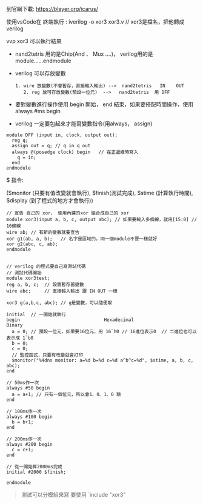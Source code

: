 到官網下載: https://bleyer.org/icarus/



使用vsCode在 終端執行 :  iverilog -o xor3 xor3.v  // xor3是檔名，把他轉成verilog

vvp xor3 可以執行結果



* nand2tetris 用的是Chip(And 、 Mux ....)， verilog用的是module......endmodule

* verilog 可以存放變數    

      1. wire 放變數(不會暫存，直接輸入輸出) -->  nand2tetris   IN    OUT
         2. reg 放可存放變數(預設一位元)  -->   nand2tetris  用 DFF

  

* 要對變數進行操作使用 begin 開始， end 結束，如果要搭配時間操作，使用always #ms begin

* verilog 一定要包起來才能寫變數指令(用always， assign)



```
module DFF (input in, clock, output out);
  reg q;
  assign out = q; // q in q out
  always @(posedge clock) begin   // 在正邊緣時寫入
    q = in;
  end
endmodule
```









$ 指令:

 ($monitor (只要有值改變就會執行), $finish(測試完成), $stime (計算執行時間), $display (到了程式的地方才會執行))

```
// 宣告 自己的 xor， 使用內建的xor 組合成自己的 xor
module xor3(input a, b, c, output abc); // 如果要輸入多條線，就用[15:0] // 16條線
wire ab; // 有新的變數就要宣告
xor g1(ab, a, b);   // 名字是區域的，同一個module不要一樣就好
xor g2(abc, c, ab);
endmodule


// verilog 的程式要自己寫測試代碼
// 測試代碼開始
module xor3test;
reg a, b, c;  // 設置暫存器變數
wire abc;     // 直接輸入輸出 跟 IN OUT 一樣

xor3 g(a,b,c, abc); // g是變數，可以隨便取

initial  // 一開始就執行
begin								Hexadecimal								Binary		
  a = 0; // 預設一位元，如果要16位元，用 16`h0 // 16進位表示0  // 二進位也可以表示成 1`b0
  b = 0;
  c = 0;
  // 監控函式，只要有改變就會打印
  $monitor("%4dns monitor: a=%d b=%d c=%d a^b^c=%d", $stime, a, b, c, abc);
end

// 50ms作一次
always #50 begin
  a = a+1; // 只有一個位元，所以會1、0、1、0 跳
end

// 100ms作一次
always #100 begin
  b = b+1;
end

// 200ms作一次
always #200 begin
  c = c+1;
end

// 從一開始算2000ms完成
initial #2000 $finish;

endmodule
```



> 測試可以分模組來寫 要使用 `include "xor3"

